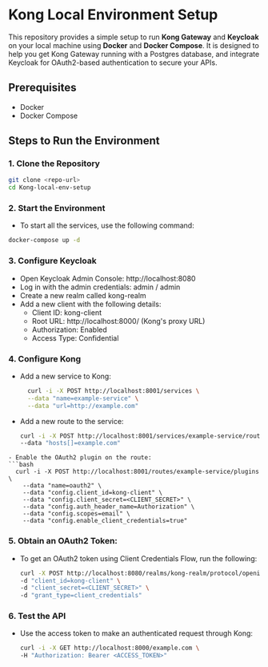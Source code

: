 # Kong Local Environment Setup
This repository provides a simple setup to run **Kong Gateway** and **Keycloak** on your local machine using **Docker** and **Docker Compose**. It is designed to help you get Kong Gateway running with a Postgres database, and integrate Keycloak for OAuth2-based authentication to secure your APIs.

## Prerequisites

- Docker
- Docker Compose

## Steps to Run the Environment

### 1. Clone the Repository

```bash
git clone <repo-url>
cd Kong-local-env-setup
```
### 2. Start the Environment

- To start all the services, use the following command:
```bash
docker-compose up -d
```
### 3. Configure Keycloak
- Open Keycloak Admin Console: http://localhost:8080
- Log in with the admin credentials: admin / admin
- Create a new realm called kong-realm
- Add a new client with the following details:
  - Client ID: kong-client
  - Root URL: http://localhost:8000/ (Kong's proxy URL)
  - Authorization: Enabled
  - Access Type: Confidential
### 4. Configure Kong
- Add a new service to Kong:
  ```bash
    curl -i -X POST http://localhost:8001/services \
    --data "name=example-service" \
    --data "url=http://example.com"
  ```
- Add a new route to the service:
  ```bash
  curl -i -X POST http://localhost:8001/services/example-service/routes \
  --data "hosts[]=example.com"
```
- Enable the OAuth2 plugin on the route:
```bash
  curl -i -X POST http://localhost:8001/routes/example-service/plugins \
    --data "name=oauth2" \
    --data "config.client_id=kong-client" \
    --data "config.client_secret=<CLIENT_SECRET>" \
    --data "config.auth_header_name=Authorization" \
    --data "config.scopes=email" \
    --data "config.enable_client_credentials=true"
```
### 5. Obtain an OAuth2 Token:
- To get an OAuth2 token using Client Credentials Flow, run the following:
  ```bash
  curl -X POST http://localhost:8080/realms/kong-realm/protocol/openid-connect/token \
  -d "client_id=kong-client" \
  -d "client_secret=<CLIENT_SECRET>" \
  -d "grant_type=client_credentials"
  ```
### 6. Test the API
- Use the access token to make an authenticated request through Kong:
  ```bash
  curl -i -X GET http://localhost:8000/example.com \
  -H "Authorization: Bearer <ACCESS_TOKEN>"
  ```
